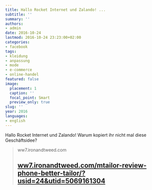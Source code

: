 ```yaml
---
title: Hallo Rocket Internet und Zalando! ...
subtitle: ''
summary: ''
authors:
- admin
date: 2016-10-24
lastmod: 2016-10-24 23:23:00+02:00
categories:
- facebook
tags:
- kleidung
- anpassung
- mode
- e-commerce
- online-handel
featured: false
image:
  placement: 1
  caption: ''
  focal_point: Smart
  preview_only: true
slug: ''
year: 2016
languages:
- english
---
```


Hallo Rocket Internet und Zalando! Warum kopiert ihr nicht mal diese Geschäftsidee?
> ww7.ironandtweed.com
> ## [ww7.ironandtweed.com/mtailor-review-phone-better-tailor/?usid=24&utid=5069161304](http://ironandtweed.com/mtailor-review-phone-better-tailor/)
>